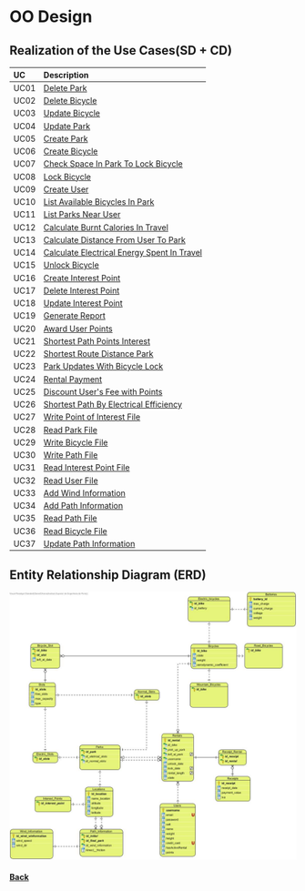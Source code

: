 ﻿# OO Design

## Realization of the Use Cases(SD + CD)


| UC  | Description                                                             |                   
|:----|:------------------------------------------------------------------------|
| UC01 | [Delete Park](Design/UC01-DeletePark.md)
| UC02 | [Delete Bicycle](Design/UC02-DeleteBicycle.md)
| UC03 | [Update Bicycle](Design/UC03-UpdateBicycle.md)
| UC04 | [Update Park](Design/UC04-UpdatePark.md)
| UC05 | [Create Park](Design/UC05-CreatePark.md)
| UC06 | [Create Bicycle](Design/UC06-CreateBicycle.md)
| UC07 | [Check Space In Park To Lock Bicycle](Design/UC07-CheckSpaceInParkToLockBicycle.md)
| UC08 | [Lock Bicycle](Design/UC08-LockBicycle.md)
| UC09 | [Create User](Design/UC09-CreateUser.md)
| UC10 | [List Available Bicycles In Park](Design/UC10-ListAvailableBicyclesInPark.md)
| UC11 | [List Parks Near User](Design/UC11-ListParksNearUser.md)
| UC12 | [Calculate Burnt Calories In Travel](Design/UC12-CalculateBurntCalories.md)
| UC13 | [Calculate Distance From User To Park](Design/UC13-CalculateDistanceFromUserToPark.md)
| UC14 | [Calculate Electrical Energy Spent In Travel](Design/UC14-CalculateElectricalEnergySpentInTravel.md)
| UC15 | [Unlock Bicycle](Design/UC15-UnlockBicycle.md)
| UC16 | [Create Interest Point](Design/UC16-CreateInterestPoint.md)
| UC17 | [Delete Interest Point](Design/UC17-DeleteInterestPoint.md)
| UC18 | [Update Interest Point](Design/UC18-UpdateInterestPoint.md)
| UC19 | [Generate Report](Design/UC19-GenerateReport.md)
| UC20 | [Award User Points](Design/UC20-AwardUserPoints.md)
| UC21 | [Shortest Path Points Interest](Design/UC21-ShortestPathInterest.md)
| UC22 | [Shortest Route Distance Park](Design/UC22-ShortestRouteDistancePark.md)
| UC23 | [Park Updates With Bicycle Lock](Design/UC23-ParkUpdatesWithBicycleLock.md)
| UC24 | [Rental Payment](Design/UC24-RentalPayment.md)
| UC25 | [Discount User's Fee with Points](Design/UC25-DiscountUserFeeWithPoints.md)
| UC26 | [Shortest Path By Electrical Efficiency](Design/UC26-ShortestPathElectricalEfficiency.md)
| UC27 | [Write Point of Interest File](Design/UC27-WritePois.md)
| UC28 | [Read Park File](Design/UC28-ReadParkFile.md)
| UC29 | [Write Bicycle File](Design/UC29-WriteBicycle.md)
| UC30 | [Write Path File](Design/UC30-WritePath.md)
| UC31 | [Read Interest Point File](Design/UC31-ReadInterestPointFile.md)
| UC32 | [Read User File](Design/UC32-ReadUserFile.md)
| UC33 | [Add Wind Information](Design/UC33-AddWindInformation.md)
| UC34 | [Add Path Information](Design/UC34-AddPathInformation.md)
| UC35 | [Read Path File](Design/UC35-ReadPathFile.md)
| UC36 | [Read Bicycle File](Design/UC36-ReadBicycleFile.md)
| UC37 | [Update Path Information](Design/UC37-UpdatePathInformation.md)

## Entity Relationship Diagram (ERD)
![Entity Relationship Diagram](Design/Entity_Relationship_Diagram.jpg)

#### [Back](/Readme.md)

